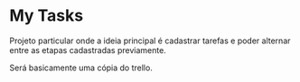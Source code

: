 # My Tasks

Projeto particular onde a ideia principal é cadastrar tarefas e poder alternar entre as etapas cadastradas previamente.

Será basicamente uma cópia do trello.